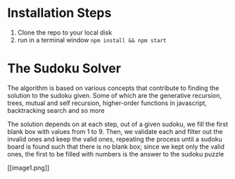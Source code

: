 # Installation Steps

1. Clone the repo to your local disk
2. run in a terminal window `npm install && npm start`

# The Sudoku Solver

The algorithm is based on various concepts that contribute to finding the solution to the sudoku given. Some of which are the generative recursion, trees, mutual and self recursion, higher-order functions in javascript, backtracking search and so more

The solution depends on at each step, out of a given sudoku, we fill the first blank box with values from 1 to 9. Then, we validate each and filter out the invalid ones and keep the valid ones, repeating the process until a sudoku board is found such that there is no blank box; since we kept only the valid ones, the first to be filled with numbers is the answer to the sudoku puzzle

[[image1.png]]
